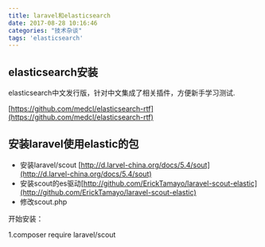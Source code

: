 ```yaml
---
title: laravel和elasticsearch
date: 2017-08-28 10:16:46
categories: "技术杂谈"
tags: 'elasticsearch'
---
```


## elasticsearch安装

elasticsearch中文发行版，针对中文集成了相关插件，方便新手学习测试.

[https://github.com/medcl/elasticsearch-rtf](https://github.com/medcl/elasticsearch-rtf)

## 安装laravel使用elastic的包

- 安装laravel/scout [http://d.larvel-china.org/docs/5.4/sout](http://d.larvel-china.org/docs/5.4/sout)
- 安装scout的es驱动[http://github.com/ErickTamayo/laravel-scout-elastic](http://github.com/ErickTamayo/laravel-scout-elastic)
- 修改scout.php

开始安装：

1.composer require laravel/scout
